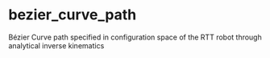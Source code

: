 # bezier_curve_path
Bézier Curve path specified in configuration space of the RTT robot through analytical inverse kinematics
